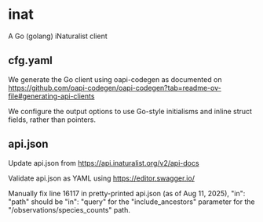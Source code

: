 # inat

A Go (golang) iNaturalist client

## cfg.yaml

We generate the Go client using oapi-codegen as documented on https://github.com/oapi-codegen/oapi-codegen?tab=readme-ov-file#generating-api-clients

We configure the output options to use Go-style initialisms
and inline struct fields, rather than pointers.

## api.json

Update api.json from https://api.inaturalist.org/v2/api-docs

Validate api.json as YAML using https://editor.swagger.io/

Manually fix line 16117 in pretty-printed api.json (as of Aug 11, 2025),
"in": "path" should be "in": "query" for the "include_ancestors" parameter
for the "/observations/species_counts" path.


